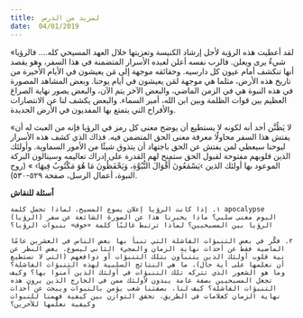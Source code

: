 ```yaml
---
title:  لمزيد من الدرس
date:  04/01/2019
---
```


«لقد أعطيت هذه الرؤية لأجل إرشاد الكنيسة وتعزيتها خلال العهد المسيحي كله.... فالرؤيا شيءٌ يرى ويعلن. فالرب نفسه أعلن لعبده الأسرار المتضمنة في هذا السفر، وهو يقصد أنها تنكشف أمام عيون كل دارسيه. وحقائقه موجهة إلى مَن يعيشون في الأيام الأخيرة من تاريخ هذه الأرض، مثلما هي موجهة لمَن يعيشون في أيام يوحنا. وبعض المشاهد المصورة في هذه النبوة هي في الزمن الماضي، والبعض الآخر يتم الآن، والبعض يصور نهاية الصراع العظيم بين قوات الظلمة وبين ابن الله، أمير السماء. والبعض يكشف لنا عن الانتصارات والأفراح التي يتمتع بها المفديون في الأرض الجديدة.

«لا يَظُنَّن أحد أنه لكونه لا يستطيع أن يوضح معنى كل رمز في الرؤيا فإنه من العبث له أن يفتش هذا السفر محاولًا معرفة معنى الحق المتضمن فيه. فذاك الذي كشف هذه الأسرار ليوحنا سيعطي لمن يفتش عن الحق باجتهاد أن يتذوق شيئًا من الأمور السماوية. وأولئك الذين قلوبهم مفتوحة لقبول الحق ستمنح لهم القدرة على إدراك تعاليمه وسينالون البركة الموعود بها أولئك الذين ›يَسْمَعُونَ أَقْوَالَ النُّبُوَّةِ، وَيَحْفَظُونَ مَا هُوَ مَكْتُوبٌ فِيهَا› » (روح النبوة، أعمال الرسل، صفحة ٥٢٩-٥٣٠).

**أسئلة للنقاش**

`١. إذا كانت الرؤيا إعلان يسوع المسيح، لماذا تحمل كلمة apocalypse (الرؤيا) اليوم معنى سلبي؟ ماذا يخبرنا هذا عن الصورة الشائعة عن سفر الرؤيا بين المسيحيين؟ لماذا ترتبط غالبًا كلمة «خوف» بنبوات الرؤيا؟`

`٢. فكّر في بعض التنبؤات الفاشلة التي تنبأ بها بعض الناس في العشرين عامًا الماضية فقط عن أحداث نهاية الزمان والمجيء الثاني ليسوع. بغض النظر عن نية قلوب أولئك الذين يتنبأون بتلك التنبؤات أو دوافعهم (التي لا نستطيع أن نعلمها على أية حال)، ما هي النتائج السلبية لهذه التنبؤات الفاشلة؟ وما هو الشعور الذي تتركه تلك التنبؤات في أولئك الذين آمنوا بها؟ وكيف تجعل المسيحيين بصفة عامة يبدون لأولئك ممن في الخارج الذين يرون هذه التنبؤات الفاشلة؟ كيف لنا، بصفتنا شعب يؤمن بالنبوات ويبحث عن أحداث نهاية الزمان كعلامات في الطريق، نحقق التوازن بين كيفية فهمنا للنبوات وكيفية نعلّمها للآخرين؟`